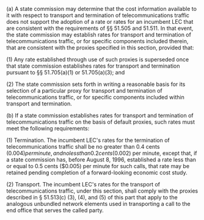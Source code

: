 (a) A state commission may determine that the cost information available to it with respect to transport and termination of telecommunications traffic does not support the adoption of a rate or rates for an incumbent LEC that are consistent with the requirements of §§ 51.505 and 51.511. In that event, the state commission may establish rates for transport and termination of telecommunications traffic, or for specific components included therein, that are consistent with the proxies specified in this section, provided that:

(1) Any rate established through use of such proxies is superseded once that state commission establishes rates for transport and termination pursuant to §§ 51.705(a)(1) or 51.705(a)(3); and

(2) The state commission sets forth in writing a reasonable basis for its selection of a particular proxy for transport and termination of telecommunications traffic, or for specific components included within transport and termination.

(b) If a state commission establishes rates for transport and termination of telecommunications traffic on the basis of default proxies, such rates must meet the following requirements:

(1) Termination. The incumbent LEC's rates for the termination of telecommunications traffic shall be no greater than 0.4 cents ($0.004) per minute, and no less than 0.2 cents ($0.002) per minute, except that, if a state commission has, before August 8, 1996, established a rate less than or equal to 0.5 cents ($0.005) per minute for such calls, that rate may be retained pending completion of a forward-looking economic cost study.

(2) Transport. The incumbent LEC's rates for the transport of telecommunications traffic, under this section, shall comply with the proxies described in § 51.513(c) (3), (4), and (5) of this part that apply to the analogous unbundled network elements used in transporting a call to the end office that serves the called party.

